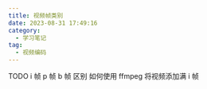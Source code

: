 ```yaml
---
title: 视频帧类别
date: 2023-08-31 17:49:16
category:
  - 学习笔记
tag:
  - 视频编码
---
```


TODO i 帧 p 帧 b 帧 区别 如何使用 ffmpeg 将视频添加满 i 帧
